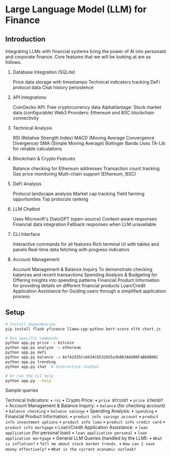 # Large Language Model (LLM) for Finance

## Introduction

Integrating LLMs with financial systems bring the power of AI into personald and corporate finance. Core features that we will be looking at are as follows.

1. Database Integration (SQLite)

    Price data storage with timestamps
    Technical indicators tracking
    DeFi protocol data
    Chat history persistence

2. API Integrations

    CoinGecko API: Free cryptocurrency data
    AlphaVantage: Stock market data (configurable)
    Web3 Providers: Ethereum and BSC blockchain connectivity

3. Technical Analysis

    RSI (Relative Strength Index)
    MACD (Moving Average Convergence Divergence)
    SMA (Simple Moving Average)
    Bollinger Bands
    Uses TA-Lib for reliable calculations

4. Blockchain & Crypto Features

    Balance checking for Ethereum addresses
    Transaction count tracking
    Gas price monitoring
    Multi-chain support (Ethereum, BSC)

5. DeFi Analysis

    Protocol landscape analysis
    Market cap tracking
    Yield farming opportunities
    Top protocols ranking

6. LLM Chatbot

    Uses Microsoft's DialoGPT (open-source)
    Context-aware responses
    Financial data integration
    Fallback responses when LLM unavailable

7. CLI Interface

    Interactive commands for all features
    Rich terminal UI with tables and panels
    Real-time data fetching with progress indicators

8. Account Management

    Account Management & Balance Inquiry To demonstrate checking balances and recent transactions
    Spending Analysis & Budgeting for Offering insights into spending patterns
    Financial Product Information for providing details on different financial products
    Loan/Credit Application Assistance for Guiding users through a simplified application process

## Setup

```bash
# Install dependencies
pip install flask yfinance llama-cpp-python bert-score nltk chart.js

# Run specific commands
python app.py price -s bitcoin
python app.py analyze -s ethereum
python app.py defi
python app.py balance -a 0x742d35Cc6634C0532925a3b8D3A8d00FaBb8B06C
python app.py trending
python app.py chat  # Interactive chatbot

# Or run the CLI help
python app.py --help
```

Sample queries

Technical Indicators:
	•	`rsi`
	•	Crypto Price:
	•	`price BTCUSDT`
	•	`price ETHUSDT`
	•	Account Management & Balance Inquiry:
	•	`balance` (for checking account)
	•	`balance checking`
	•	`balance savings`
	•	Spending Analysis:
	•	`spending`
	•	Financial Product Information:
	•	`product info savings account`
	•	`product info investment options`
	•	`product info loan`
	•	`product info credit card`
	•	`product info mortgage`
	•	Loan/Credit Application Assistance:
    •	`loan application` (for personal loan)
	•	`loan application personal`
	•	`loan application mortgage`
	•	General LLM Queries (handled by the LLM):
	•	`What is inflation?`
	•	`Tell me about stock market trends.`
	•	`How can I save money effectively?`
	•	`What is the current economic outlook?`